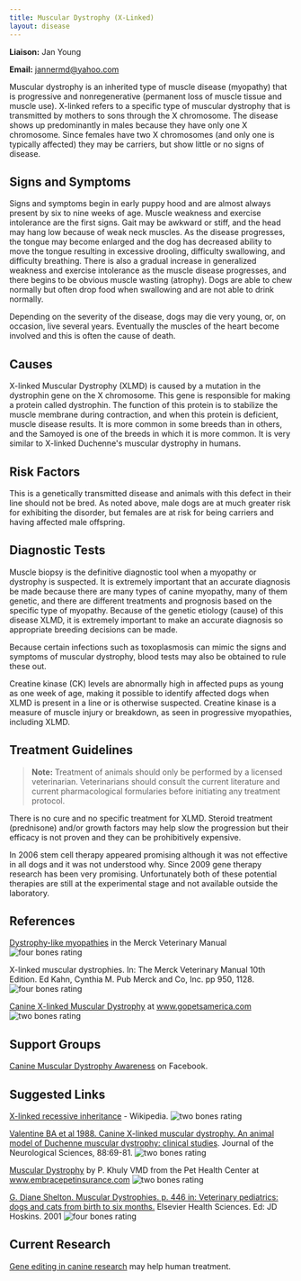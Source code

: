 ```yaml
---
title: Muscular Dystrophy (X-Linked)
layout: disease
---
```


**Liaison:** Jan Young

**Email:** [jannermd@yahoo.com](mailto:jannermd@yahoo.com)

Muscular dystrophy is an inherited type of muscle disease (myopathy)
that is progressive and nonregenerative (permanent loss of muscle tissue
and muscle use). X-linked refers to a specific type of muscular
dystrophy that is transmitted by mothers to sons through the X
chromosome. The disease shows up predominantly in males because they
have only one X chromosome. Since females have two X chromosomes (and
only one is typically affected) they may be carriers, but show little or
no signs of disease.

## Signs and Symptoms

Signs and symptoms begin in early puppy hood and are almost always
present by six to nine weeks of age. Muscle weakness and exercise
intolerance are the first signs. Gait may be awkward or stiff, and the
head may hang low because of weak neck muscles. As the disease
progresses, the tongue may become enlarged and the dog has decreased
ability to move the tongue resulting in excessive drooling, difficulty
swallowing, and difficulty breathing. There is also a gradual increase
in generalized weakness and exercise intolerance as the muscle disease
progresses, and there begins to be obvious muscle wasting (atrophy).
Dogs are able to chew normally but often drop food when swallowing and
are not able to drink normally.

Depending on the severity of the disease, dogs may die very young, or,
on occasion, live several years. Eventually the muscles of the heart
become involved and this is often the cause of death.

## Causes

X-linked Muscular Dystrophy (XLMD) is caused by a mutation in the
dystrophin gene on the X chromosome. This gene is responsible for making
a protein called dystrophin. The function of this protein is to
stabilize the muscle membrane during contraction, and when this protein
is deficient, muscle disease results. It is more common in some breeds
than in others, and the Samoyed is one of the breeds in which it is more
common. It is very similar to X-linked Duchenne's muscular dystrophy in
humans.

## Risk Factors

This is a genetically transmitted disease and animals with this defect
in their line should not be bred. As noted above, male dogs are at much
greater risk for exhibiting the disorder, but females are at risk for
being carriers and having affected male offspring.

## Diagnostic Tests

Muscle biopsy is the definitive diagnostic tool when a myopathy or
dystrophy is suspected. It is extremely important that an accurate
diagnosis be made because there are many types of canine myopathy, many
of them genetic, and there are different treatments and prognosis based
on the specific type of myopathy. Because of the genetic etiology
(cause) of this disease XLMD, it is extremely important to make an
accurate diagnosis so appropriate breeding decisions can be made.

Because certain infections such as toxoplasmosis can mimic the signs and
symptoms of muscular dystrophy, blood tests may also be obtained to rule
these out.

Creatine kinase (CK) levels are abnormally high in affected pups as
young as one week of age, making it possible to identify affected dogs
when XLMD is present in a line or is otherwise suspected. Creatine
kinase is a measure of muscle injury or breakdown, as seen in
progressive myopathies, including XLMD.

## Treatment Guidelines

> **Note:** Treatment of animals should only be performed by a licensed
> veterinarian. Veterinarians should consult the current literature and
> current pharmacological formularies before initiating any treatment
> protocol.

There is no cure and no specific treatment for XLMD. Steroid treatment
(prednisone) and/or growth factors may help slow the progression but
their efficacy is not proven and they can be prohibitively expensive.

In 2006 stem cell therapy appeared promising although it was not
effective in all dogs and it was not understood why. Since 2009 gene
therapy research has been very promising. Unfortunately both of these
potential therapies are still at the experimental stage and not
available outside the laboratory.

## References

[Dystrophy-like myopathies](https://www.merckvetmanual.com/musculoskeletal-system/congenital-and-inherited-anomalies-of-the-musculoskeletal-system/congenital-and-inherited-anomalies-of-the-musculoskeletal-system-in-multiple-species) in the Merck Veterinary Manual ![four bones rating](/img/4-bones.png)

X-linked muscular dystrophies. In: The Merck Veterinary Manual 10th Edition. Ed Kahn, Cynthia M. Pub Merck and Co, Inc. pp 950, 1128. ![four bones rating](/img/4-bones.png)

[Canine X-linked Muscular Dystrophy](https://www.gopetsamerica.com/dog-health/canine_x_linked_muscular_dystrophy.html) at www.gopetsamerica.com ![two bones rating](/img/2-bones.png)

## Support Groups

[Canine Muscular Dystrophy Awareness](https://www.facebook.com/Canine-Hemophilia-Support-Group-133078033429365/) on Facebook.

## Suggested Links

[X-linked recessive inheritance](http://en.wikipedia.org/wiki/x-linked_recessive_inheritance) - Wikipedia. ![two bones rating](/img/2-bones.png)

[Valentine BA et al 1988. Canine X-linked muscular dystrophy. An animal model of Duchenne muscular dystrophy: clinical studies](http://www.ncbi.nlm.nih.gov/pubmed/3225630).
Journal of the Neurological Sciences, 88:69-81. ![two bones rating](/img/2-bones.png)

[Muscular Dystrophy](https://www.embracepetinsurance.com/health/muscular-dystrophy)
by P. Khuly VMD from the Pet Health Center at www.embracepetinsurance.com ![two bones rating](/img/2-bones.png)

[G. Diane Shelton. Muscular Dystrophies. p. 446 in: Veterinary pediatrics: dogs and cats from birth to six months.](http://books.google.com/books?id=tlAm5etmJU8C&pg=PA446&lpg=PA446&dq=x+linked+muscular+dystrophy+samoyed&source=bl&ots=zY6Ac2qFuO&sig=_Px7Eq-Omun4UdCJ3PXYK-6lTLE&hl=en&ei=J2AiTqz2NISWsgOchNxf&sa=X&oi=book_result&ct=result&resnum=7&ved=0CEUQ6AEwBg%20-%20v=onepage&q=x%20linked%20muscular%20dystrophy%20samoyed&f=false)
Elsevier Health Sciences. Ed: JD Hoskins. 2001 ![four bones rating](/img/4-bones.png)

## Current Research

[Gene editing in canine research](/diseases/x-linked-muscular-dystrophy-current-research/) may help human treatment.
